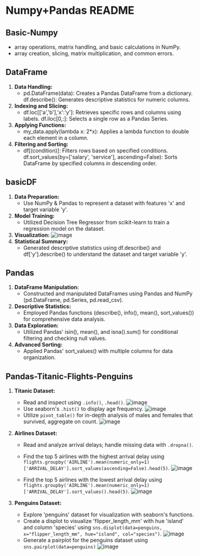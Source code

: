 # Numpy+Pandas README

## Basic-Numpy
 - array operations, matrix handling, and basic calculations in NumPy.
 - array creation, slicing, matrix multiplication, and common errors.

## DataFrame
1. **Data Handling:**
   - pd.DataFrame(data): Creates a Pandas DataFrame from a dictionary. df.describe(): Generates descriptive statistics for numeric columns.
 2. **Indexing and Slicing:**
    - df.loc[['a','b'],'x':'y']: Retrieves specific rows and columns using labels. df.iloc[0,:]: Selects a single row as a Pandas Series.
 4. **Applying Functions:**
    - my_data.apply(lambda x: 2*x): Applies a lambda function to double each element in a column.
 6. **Filtering and Sorting:**
    - df[(condition)]: Filters rows based on specified conditions. df.sort_values(by=['salary', 'service'], ascending=False): Sorts DataFrame by specified columns in descending order.






## basicDF
1. **Data Preparation:**
   - Use NumPy & Pandas to represent a dataset with features 'x' and target variable 'y'.
 2. **Model Training:**
    - Utilized Decision Tree Regressor from scikit-learn to train a regression model on the dataset.
 4. **Visualization:**
    ![image](https://github.com/CSheppardCodes/Study-of-Data-Science/assets/78242653/ef7805aa-5748-4605-af8a-65e72157d1e9)
 6. **Statistical Summary:**
    - Generated descriptive statistics using df.describe() and df['y'].describe() to understand the dataset and target variable 'y'.



## Pandas
1. **DataFrame Manipulation:**
   - Constructed and manipulated DataFrames using Pandas and NumPy (pd.DataFrame, pd.Series, pd.read_csv).
 2. **Descriptive Statistics:**
    - Employed Pandas functions (describe(), info(), mean(), sort_values()) for comprehensive data analysis.
 4. **Data Exploration:**
    - Utilized Pandas' isin(), mean(), and isna().sum() for conditional filtering and checking null values.
 6. **Advanced Sorting:**
    - Applied Pandas' sort_values() with multiple columns for data organization.



## Pandas-Titanic-Flights-Penguins
1. **Titanic Dataset:**
   - Read and inspect using `.info()`, `.head()`.
  ![image](https://github.com/CSheppardCodes/Study-of-Data-Science/assets/78242653/389b924c-dd75-4680-b5c7-5dc2dd4c7895)
   - Use seaborn's `.hist()` to display age frequency.
![image](https://github.com/CSheppardCodes/Study-of-Data-Science/assets/78242653/bddb4d70-2e8a-4905-9816-65f248b4add8)
   - Utilize `pivot_table()` for in-depth analysis of males and females that survived, aggregate on count.
![image](https://github.com/CSheppardCodes/Study-of-Data-Science/assets/78242653/f323fb62-67e5-4890-a8a0-e5badba7f0d0)
  
2. **Airlines Dataset:**
   - Read and analyze arrival delays; handle missing data with `.dropna()`.
   - Find the top 5 airlines with the highest arrival delay using `flights.groupby('AIRLINE').mean(numeric_only=1)['ARRIVAL_DELAY'].sort_values(ascending=False).head(5)`.
   ![image](https://github.com/CSheppardCodes/Study-of-Data-Science/assets/78242653/f1080cba-0c17-40b0-9f2c-2aee9a815f2c)

   - Find the top 5 airlines with the lowest arrival delay using `flights.groupby('AIRLINE').mean(numeric_only=1)['ARRIVAL_DELAY'].sort_values().head(5)`.
![image](https://github.com/CSheppardCodes/Study-of-Data-Science/assets/78242653/9ba313e8-af80-4b34-9068-b2489c4a45dc)


3. **Penguins Dataset:**
   - Explore 'penguins' dataset for visualization with seaborn's functions.
   - Create a displot to visualize 'flipper_length_mm' with hue 'island' and column 'species' using `sns.displot(data=penguins, x="flipper_length_mm", hue="island", col="species")`.
![image](https://github.com/CSheppardCodes/Study-of-Data-Science/assets/78242653/586fc8ab-9357-4df0-a3bf-abf65612fc7c)
    - Generate a pairplot for the penguins dataset using `sns.pairplot(data=penguins)`
![image](https://github.com/CSheppardCodes/Study-of-Data-Science/assets/78242653/391413ce-cba1-426d-9196-13b25add7be3)











